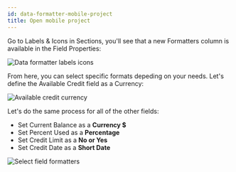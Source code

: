 ```yaml
---
id: data-formatter-mobile-project
title: Open mobile project
---
```


Go to Labels & Icons in Sections, you'll see that a new Formatters column is available in the Field Properties:

![Data formatter labels icons](../../assets/en/data-formatter-labels-icons.png)

From here, you can select specific formats depeding on your needs. Let's define the Available Credit field as a Currency:

![Available credit currency](../../assets/en/available-credit-currency.png)

Let's do the same process for all of the other fields:

* Set Current Balance as a **Currency $**
* Set Percent Used as a **Percentage**
* Set Credit Limit as a **No or Yes**
* Set Credit Date as a **Short Date**

![Select field formatters](../../assets/en/select-field-formatters.png)
